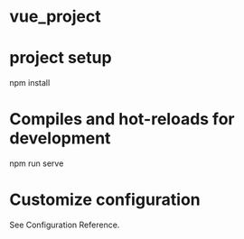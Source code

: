 # vue_project
# project setup
npm install
# Compiles and hot-reloads for development
npm run serve

# Customize configuration
See Configuration Reference.

